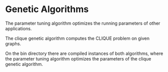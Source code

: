 # Genetic Algorithms

The parameter tuning algorithm optimizes the running parameters of other applications.

The clique genetic algorithm computes the CLIQUE problem on given graphs.
 
On the bin directory there are compiled instances of both algorithms, where the parameter tuning algorithm optimizes the parameters of the clique genetic algorithm.
